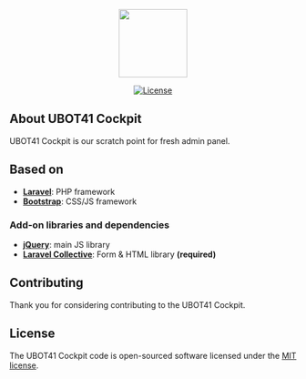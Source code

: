 <p align="center"><img src="https://www.ubot41.ch/img/ubot_logo.png" width="120"></p>

<p align="center">
<a href="https://www.ubot41.ch"><img src="https://poser.pugx.org/laravel/framework/license.svg" alt="License"></a>
</p>

## About UBOT41 Cockpit

UBOT41 Cockpit is our scratch point for fresh admin panel.

## Based on

- **[Laravel](https://laravel.com)**: PHP framework
- **[Bootstrap](https://getbootstrap.com/)**: CSS/JS framework 

### Add-on libraries and dependencies

- **[jQuery](https://jquery.com)**: main JS library
- **[Laravel Collective](https://laravelcollective.com)**: Form & HTML library **(required)**

## Contributing

Thank you for considering contributing to the UBOT41 Cockpit.


## License

The UBOT41 Cockpit code is open-sourced software licensed under the [MIT license](https://opensource.org/licenses/MIT).
